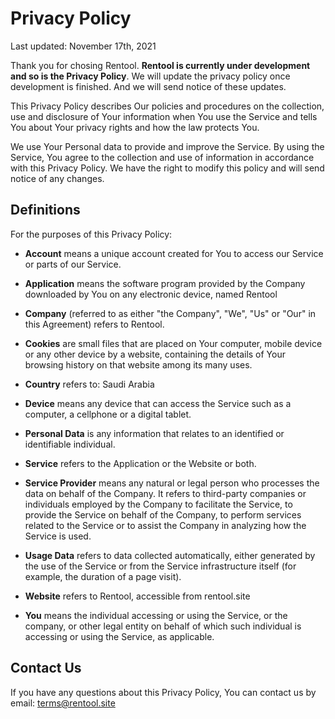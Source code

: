 # Privacy Policy
Last updated: November 17th, 2021

Thank you for chosing Rentool. **Rentool is currently under development and so is the Privacy Policy**. We will update the privacy policy once development is finished. And we will send notice of these updates.

This Privacy Policy describes Our policies and procedures on the collection, use and disclosure of Your information when You use the Service and tells You about Your privacy rights and how the law protects You.

We use Your Personal data to provide and improve the Service. By using the Service, You agree to the collection and use of information in accordance with this Privacy Policy. We have the right to modify this policy and will send notice of any changes.



## Definitions
For the purposes of this Privacy Policy:

- **Account** means a unique account created for You to access our Service or parts of our Service.

- **Application** means the software program provided by the Company downloaded by You on any electronic device, named Rentool

- **Company** (referred to as either "the Company", "We", "Us" or "Our" in this Agreement) refers to Rentool.

- **Cookies** are small files that are placed on Your computer, mobile device or any other device by a website, containing the details of Your browsing history on that website among its many uses.

- **Country** refers to: Saudi Arabia

- **Device** means any device that can access the Service such as a computer, a cellphone or a digital tablet.

- **Personal Data** is any information that relates to an identified or identifiable individual.

- **Service** refers to the Application or the Website or both.

- **Service Provider** means any natural or legal person who processes the data on behalf of the Company. It refers to third-party companies or individuals employed by the Company to facilitate the Service, to provide the Service on behalf of the Company, to perform services related to the Service or to assist the Company in analyzing how the Service is used.

- **Usage Data** refers to data collected automatically, either generated by the use of the Service or from the Service infrastructure itself (for example, the duration of a page visit).

- **Website** refers to Rentool, accessible from rentool.site

- **You** means the individual accessing or using the Service, or the company, or other legal entity on behalf of which such individual is accessing or using the Service, as applicable.


## Contact Us
If you have any questions about this Privacy Policy, You can contact us by email: terms@rentool.site
